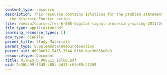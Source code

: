 ```yaml
---
content_type: resource
description: This resource contains solutions for the problem statements related to
  the discrete Fourier series.
file: /media/courses/res-6-008-digital-signal-processing-spring-2011/2e36bc9983d8c60a4d11c6fe89cf1369_MITRES_6_008S11_sol08.pdf
file_type: application/pdf
learning_resource_types: []
ocw_type: OCWFile
parent_title: Study Materials
parent_type: SupplementalResourceSection
parent_uid: d0980677-5415-3344-6fb0-bae3bb5be0e3
resourcetype: Document
title: MITRES_6_008S11_sol08.pdf
uid: 2e36bc99-83d8-c60a-4d11-c6fe89cf1369
---
```

